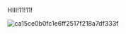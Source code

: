 HIII!11!11!

![ca15ce0b0fc1e6ff2517f218a7df333f](https://github.com/user-attachments/assets/f04b6e64-b367-474e-89aa-e3db348fb07b)


